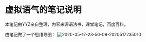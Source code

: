 # 虚拟语气的笔记说明

本笔记由YYZ亲自整理，内容来源语法书，课堂笔记，百度百科。

由笔记做了一个思维导图：
![2020-05-17-23-50-09-2020517235010](http://cdn.doeca.cc/images/2020-05-17-23-50-09-2020517235010.png)
